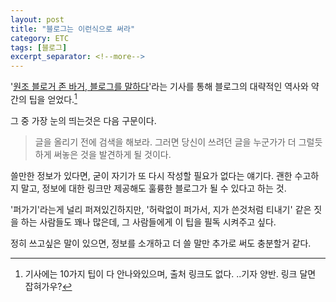```yaml
---
layout: post
title: "블로그는 이런식으로 써라"
category: ETC
tags: [블로그]
excerpt_separator: <!--more-->
---
```


'[원조 블로거 존 바거, 블로그를 말하다](http://itnews.inews24.com/php/news_view.php?g_serial=301777&amp;g_menu=020600)'라는 기사를 통해 블로그의 대략적인 역사와 약간의 팁을 얻었다.<!--more-->[^1]

[^1]: 기사에는 10가지 팁이 다 안나와있으며, 출처 링크도 없다. ..기자 양반. 링크 달면 잡혀가우?

그 중 가장 눈의 띄는것은 다음 구문이다.

> 글을 올리기 전에 검색을 해보라. 그러면 당신이 쓰려던 글을 누군가가 더 그럴듯하게 써놓은 것을 발견하게 될 것이다.

쓸만한 정보가 있다면, 굳이 자기가 또 다시 작성할 필요가 없다는 얘기다. 괜한 수고하지 말고, 정보에 대한 링크만 제공해도 훌륭한 블로그가 될 수 있다고 하는 것.

'퍼가기'라는게 널리 퍼져있긴하지만, '허락없이 퍼가서, 지가 쓴것처럼 티내기' 같은 짓을 하는 사람들도 꽤나 많은데, 그 사람들에게 이 팁을 필독 시켜주고 싶다.

정히 쓰고싶은 말이 있으면, 정보를 소개하고 더 쓸 말만 추가로 써도 충분할거 같다.
